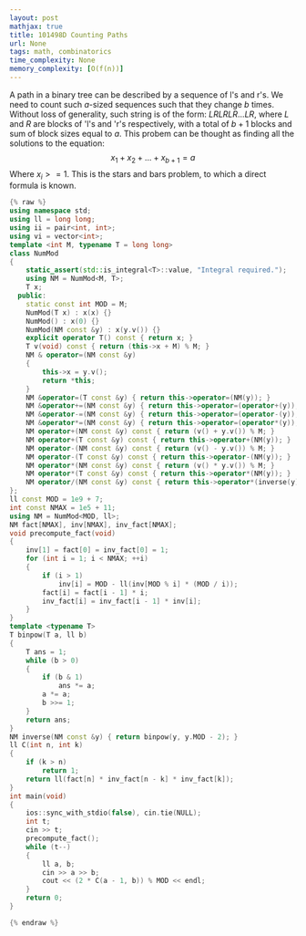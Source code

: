 ```yaml
---
layout: post
mathjax: true
title: 101498D Counting Paths
url: None
tags: math, combinatorics
time_complexity: None
memory_complexity: [O(f(n))]
---
```


A path in a binary tree can be described by a sequence of l's and r's.
We need to count such $a$-sized sequences such that they change $b$ times.
Without loss of generality, such string is of the form: $LRLRLR...LR$, where $L$ and $R$ are blocks of 'l's and 'r's respectively, with a total of $b+1$ blocks and sum of block sizes equal to $a$.
This probem can be thought as finding all the solutions to the equation: $$x_1 + x_2 + ... + x_{b + 1} = a$$
Where $x_i >= 1$.
This is the stars and bars problem, to which a direct formula is known.

```cpp
{% raw %}
using namespace std;
using ll = long long;
using ii = pair<int, int>;
using vi = vector<int>;
template <int M, typename T = long long>
class NumMod
{
    static_assert(std::is_integral<T>::value, "Integral required.");
    using NM = NumMod<M, T>;
    T x;
  public:
    static const int MOD = M;
    NumMod(T x) : x(x) {}
    NumMod() : x(0) {}
    NumMod(NM const &y) : x(y.v()) {}
    explicit operator T() const { return x; }
    T v(void) const { return (this->x + M) % M; }
    NM & operator=(NM const &y)
    {
        this->x = y.v();
        return *this;
    }
    NM &operator=(T const &y) { return this->operator=(NM(y)); }
    NM &operator+=(NM const &y) { return this->operator=(operator+(y)); }
    NM &operator-=(NM const &y) { return this->operator=(operator-(y)); }
    NM &operator*=(NM const &y) { return this->operator=(operator*(y)); }
    NM operator+(NM const &y) const { return (v() + y.v()) % M; }
    NM operator+(T const &y) const { return this->operator+(NM(y)); }
    NM operator-(NM const &y) const { return (v() - y.v()) % M; }
    NM operator-(T const &y) const { return this->operator-(NM(y)); }
    NM operator*(NM const &y) const { return (v() * y.v()) % M; }
    NM operator*(T const &y) const { return this->operator*(NM(y)); }
    NM operator/(NM const &y) const { return this->operator*(inverse(y)); }
};
ll const MOD = 1e9 + 7;
int const NMAX = 1e5 + 11;
using NM = NumMod<MOD, ll>;
NM fact[NMAX], inv[NMAX], inv_fact[NMAX];
void precompute_fact(void)
{
    inv[1] = fact[0] = inv_fact[0] = 1;
    for (int i = 1; i < NMAX; ++i)
    {
        if (i > 1)
            inv[i] = MOD - ll(inv[MOD % i] * (MOD / i));
        fact[i] = fact[i - 1] * i;
        inv_fact[i] = inv_fact[i - 1] * inv[i];
    }
}
template <typename T>
T binpow(T a, ll b)
{
    T ans = 1;
    while (b > 0)
    {
        if (b & 1)
            ans *= a;
        a *= a;
        b >>= 1;
    }
    return ans;
}
NM inverse(NM const &y) { return binpow(y, y.MOD - 2); }
ll C(int n, int k)
{
    if (k > n)
        return 1;
    return ll(fact[n] * inv_fact[n - k] * inv_fact[k]);
}
int main(void)
{
    ios::sync_with_stdio(false), cin.tie(NULL);
    int t;
    cin >> t;
    precompute_fact();
    while (t--)
    {
        ll a, b;
        cin >> a >> b;
        cout << (2 * C(a - 1, b)) % MOD << endl;
    }
    return 0;
}

{% endraw %}
```
